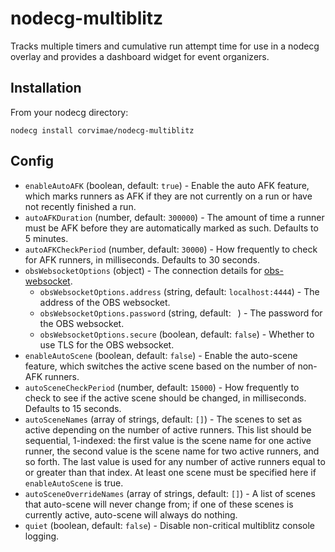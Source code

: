 # nodecg-multiblitz

Tracks multiple timers and cumulative run attempt time for use in a nodecg overlay and provides a dashboard widget for event organizers.

## Installation

From your nodecg directory:

```
nodecg install corvimae/nodecg-multiblitz
```

## Config

* `enableAutoAFK` (boolean, default: `true`) - Enable the auto AFK feature, which marks runners as AFK if they are not currently on a run or have not recently finished a run.
* `autoAFKDuration` (number, default: `300000`) - The amount of time a runner must be AFK before they are automatically marked as such. Defaults to 5 minutes.
* `autoAFKCheckPeriod` (number, default: `30000`) - How frequently to check for AFK runners, in milliseconds. Defaults to 30 seconds.
* `obsWebsocketOptions` (object) - The connection details for [obs-websocket](https://github.com/obsproject/obs-websocket).
  * `obsWebsocketOptions.address` (string, default: `localhost:4444`) - The address of the OBS websocket.
  * `obsWebsocketOptions.password` (string, default: ` `) - The password for the OBS websocket.
  * `obsWebsocketOptions.secure` (boolean, default: `false`) - Whether to use TLS for the OBS websocket.
* `enableAutoScene` (boolean, default: `false`) - Enable the auto-scene feature, which switches the active scene based on the number of non-AFK runners.
* `autoSceneCheckPeriod` (number, default: `15000`) - How frequently to check to see if the active scene should be changed, in milliseconds. Defaults to 15 seconds.
* `autoSceneNames` (array of strings, default: `[]`) - The scenes to set as active depending on the number of active runners. This list should be sequential, 1-indexed: the first value is the scene name for one active runner, the second value is the scene name for two active runners, and so forth. The last value is used for any number of active runners equal to or greater than that index. At least one scene must be specified here if `enableAutoScene` is true.
* `autoSceneOverrideNames` (array of strings, default: `[]`) - A list of scenes that auto-scene will never change from; if one of these scenes is currently active, auto-scene will always do nothing.
* `quiet` (boolean, default: `false`) - Disable non-critical multiblitz console logging.